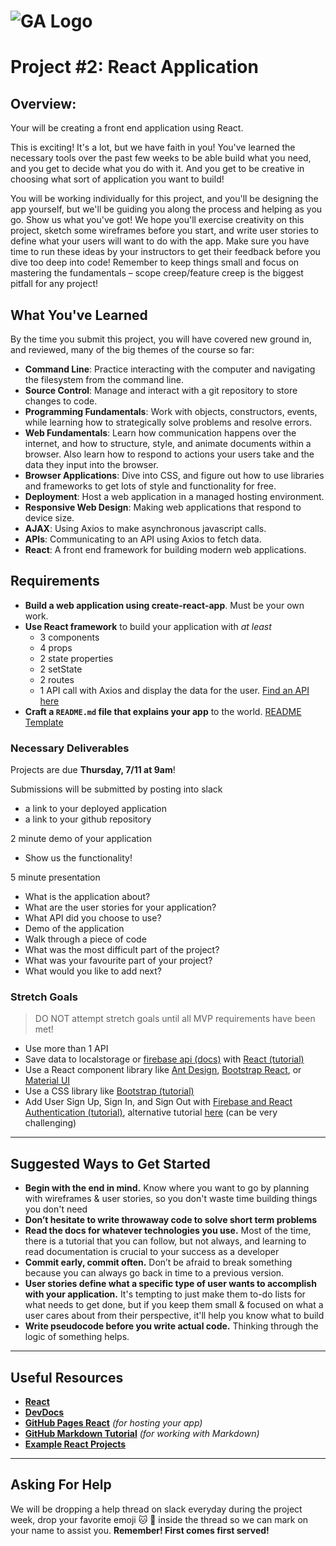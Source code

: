 # ![GA Logo](https://ga-dash.s3.amazonaws.com/production/assets/logo-9f88ae6c9c3871690e33280fcf557f33.png) 

# Project #2: React Application

## Overview:

Your will be creating a front end application using React.

This is exciting! It's a lot, but we have faith in you! You've learned the necessary tools over the past few weeks to be able build what you need, and you get to decide what you do with it. And you get to be creative in choosing what sort of application you want to build!

You will be working individually for this project, and you'll be designing the app yourself, but we'll be guiding you along the process and helping as you go. Show us what you've got! We hope you'll exercise creativity on this project, sketch some wireframes before you start, and write user stories to define what your users will want to do with the app. Make sure you have time to run these ideas by your instructors to get their feedback before you dive too deep into code! Remember to keep things small and focus on mastering the fundamentals – scope creep/feature creep is the biggest pitfall for any project!

## What You've Learned

By the time you submit this project, you will have covered new ground in, and reviewed, many of the big themes of the course so far:

- **Command Line**: Practice interacting with the computer and navigating the filesystem from the command line.
- **Source Control**: Manage and interact with a git repository to store changes to code.
- **Programming Fundamentals**: Work with objects, constructors, events, while learning how to strategically solve problems and resolve errors.
- **Web Fundamentals**: Learn how communication happens over the internet, and how to structure, style, and animate documents within a browser. Also learn how to respond to actions your users take and the data they input into the browser.
- **Browser Applications**: Dive into CSS, and figure out how to use libraries and frameworks to get lots of style and functionality for free.
- **Deployment**: Host a web application in a managed hosting environment.
- **Responsive Web Design**: Making web applications that respond to device size.
- **AJAX**: Using Axios to make asynchronous javascript calls.
- **APIs**: Communicating to an API using Axios to fetch data.
- **React**: A front end framework for building modern web applications.

## Requirements

- **Build a web application using create-react-app**.  Must be your own work.
- **Use React framework** to build your application with *at least* 
  - 3 components
  - 4 props
  - 2 state properties
  - 2 setState
  - 2 routes
  - 1 API call with Axios and display the data for the user. [Find an API here](https://github.com/public-apis/public-apis)
- **Craft a `README.md` file that explains your app** to the world. [README Template](https://github.com/SEI2-jeddah/README-Template/blob/master/README.md)

### Necessary Deliverables

Projects are due **Thursday, 7/11 at 9am**!  

Submissions will be submitted by posting into slack
- a link to your deployed application 
- a link to your github repository

2 minute demo of your application
  - Show us the functionality!

5 minute presentation
  - What is the application about?
  - What are the user stories for your application?
  - What API did you choose to use?
  - Demo of the application
  - Walk through a piece of code
  - What was the most difficult part of the project?
  - What was your favourite part of your project?
  - What would you like to add next?
  
  
### Stretch Goals

>DO NOT attempt stretch goals until all MVP requirements have been met!

- Use more than 1 API
- Save data to localstorage or [firebase api (docs)](https://firebase.google.com/docs/database/web/start) with [React (tutorial)](https://css-tricks.com/intro-firebase-react/)
- Use a React component library like [Ant Design](https://ant.design/docs/react/introduce), [Bootstrap React](https://react-bootstrap.github.io/), or [Material UI](https://material-ui.com/)
- Use a CSS library like [Bootstrap (tutorial)](https://m.pardel.net/react-and-bootstrap-4-part-1-setup-navigation-d4767e2ed9f0)
- Add User Sign Up, Sign In, and Sign Out with [Firebase and React Authentication (tutorial)](https://medium.com/firebase-developers/how-to-setup-firebase-authentication-with-react-in-5-minutes-maybe-10-bb8bb53e8834), alternative tutorial [here](https://css-tricks.com/firebase-react-part-2-user-authentication/) (can be very challenging)
---

## Suggested Ways to Get Started
- **Begin with the end in mind.** Know where you want to go by planning with wireframes & user stories, so you don't waste time building things you don't need
- **Don’t hesitate to write throwaway code to solve short term problems**
- **Read the docs for whatever technologies you use.** Most of the time, there is a tutorial that you can follow, but not always, and learning to read documentation is crucial to your success as a developer
- **Commit early, commit often.** Don’t be afraid to break something because you can always go back in time to a previous version.
- **User stories define what a specific type of user wants to accomplish with your application.** It's tempting to just make them to-do lists for what needs to get done, but if you keep them small & focused on what a user cares about from their perspective, it'll help you know what to build
- **Write pseudocode before you write actual code.** Thinking through the logic of something helps.

---

## Useful Resources

- **[React](https://reactjs.org)**
- **[DevDocs](https://devdocs.io/)**
- **[GitHub Pages React](https://github.com/gitname/react-gh-pages)** _(for hosting your app)_
- **[GitHub Markdown Tutorial](https://guides.github.com/features/mastering-markdown/)** _(for working with Markdown)_
- **[Example React Projects](https://react.rocks)**
---

## Asking For Help

We will be dropping a help thread on slack everyday during the project week, drop your favorite emoji :cat: :doughnut: inside the thread so we can mark on your name to assist you. **Remember! First comes first served!**
